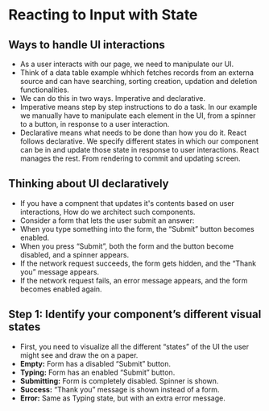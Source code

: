 # Reacting to Input with State


## Ways to handle UI interactions

- As a user interacts with our page, we need to manipulate our UI.
- Think of a data table example whhich fetches records from an externa source and can have searching, sorting creation, updation and deletion functionalities.
- We can do this in two ways. Imperative and declarative.
- Imperative means step by step instructions to do a task. In our example we manually have to manipulate each element in the UI, from a spinner to a button, in response to a user interaction.
- Declarative means what needs to be done than how you do it. React follows declarative. We specify different states in which our component can be in and update those state in response to user interactions. React manages the rest. From rendering to commit and updating screen.


## Thinking about UI declaratively 

- If you have a compnent that updates it's contents based on user interactions, How do we architect such components.
- Consider a form that lets the user submit an answer:
- When you type something into the form, the “Submit” button becomes enabled.
- When you press “Submit”, both the form and the button become disabled, and a spinner appears.
- If the network request succeeds, the form gets hidden, and the “Thank you” message appears.
- If the network request fails, an error message appears, and the form becomes enabled again.

## Step 1: Identify your component’s different visual states 

- First, you need to visualize all the different “states” of the UI the user might see and draw the on a paper.
- **Empty:** Form has a disabled “Submit” button.
- **Typing:** Form has an enabled “Submit” button.
- **Submitting:** Form is completely disabled. Spinner is shown.
- **Success:** “Thank you” message is shown instead of a form.
- **Error:** Same as Typing state, but with an extra error message.



